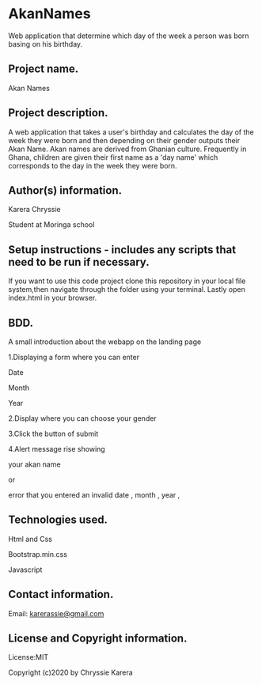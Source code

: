 # AkanNames
Web application that determine which day of the week a person was born basing on his birthday.

## Project name.
Akan Names

## Project description.
A web application that takes a user's birthday and calculates the day of the week they were born and then depending on their gender outputs their Akan Name. 
Akan names are derived from Ghanian culture. Frequently in Ghana, children are given their first name as a 'day name' which corresponds to the day in the week they were born.


## Author(s) information.
Karera Chryssie



Student at Moringa school

## Setup instructions - includes any scripts that need to be run if necessary.
If you want to use this code project clone this repository in your local file system,then navigate through the folder using your terminal.
Lastly open index.html in your browser.

## BDD.
A small introduction about the webapp on the landing page


1.Displaying a form where you can enter 

Date

Month

Year

2.Display where you can choose your gender

3.Click the button of submit

4.Alert message rise showing 

your akan name   

or



error that you entered an invalid date , month , year ,

## Technologies used.
Html and Css 


Bootstrap.min.css


Javascript

## Contact information.
Email: karerassie@gmail.com

## License and Copyright information.
License:MIT


Copyright  (c)2020 by Chryssie Karera
